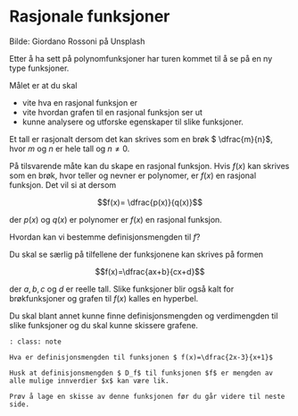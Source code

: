 # Rasjonale funksjoner

Bilde: Giordano Rossoni på Unsplash



Etter å ha sett på polynomfunksjoner har turen kommet til å se på en ny type  funksjoner.

Målet er at du skal 

* vite hva en rasjonal funksjon er
* vite hvordan grafen til en rasjonal funksjon ser ut
* kunne analysere og utforske egenskaper til slike funksjoner. 



Et tall er rasjonalt dersom det kan skrives som en brøk $ \dfrac{m}{n}$, hvor $m$ og $n$ er hele tall og $n \neq 0$. 

På tilsvarende måte kan du skape en rasjonal funksjon. Hvis $f(x)$ kan skrives som en brøk, hvor teller og nevner er polynomer, er $f(x)$ en rasjonal funksjon. Det vil si at dersom

$$f(x)= \dfrac{p(x)}{q(x)}$$ 

der $p(x)$ og $q(x)$ er polynomer er $f(x)$ en rasjonal funksjon.

Hvordan kan vi bestemme definisjonsmengden til $f$?

Du skal se særlig på tilfellene der funksjonene kan skrives på formen 

$$f(x)=\dfrac{ax+b}{cx+d}$$ 

der $a, b, c$ og $d$ er reelle tall. Slike funksjoner blir også kalt for brøkfunksjoner og grafen til $f(x)$ kalles en hyperbel. 

Du skal blant annet kunne finne definisjonsmengden og verdimengden til slike funksjoner og du skal kunne skissere grafene. 

```{admonition} Oppgave 1
: class: note

Hva er definisjonsmengden til funksjonen $ f(x)=\dfrac{2x-3}{x+1}$ 

Husk at definisjonsmengden $ D_f$ til funksjonen $f$ er mengden av alle mulige innverdier $x$ kan være lik.

Prøv å lage en skisse av denne funksjonen før du går videre til neste side.



```